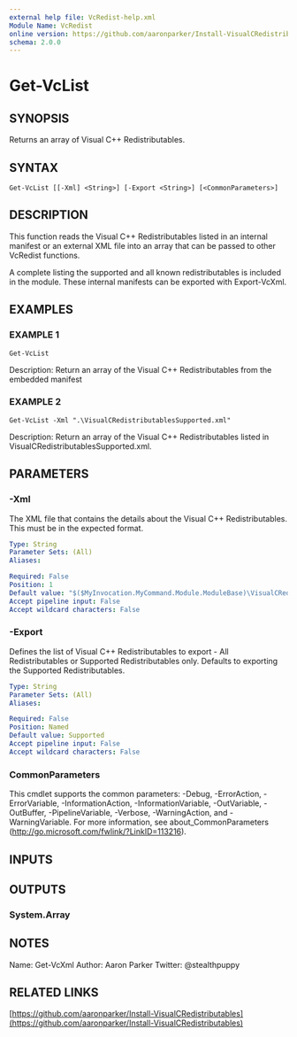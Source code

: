 ```yaml
---
external help file: VcRedist-help.xml
Module Name: VcRedist
online version: https://github.com/aaronparker/Install-VisualCRedistributables
schema: 2.0.0
---
```


# Get-VcList

## SYNOPSIS
Returns an array of Visual C++ Redistributables.

## SYNTAX

```
Get-VcList [[-Xml] <String>] [-Export <String>] [<CommonParameters>]
```

## DESCRIPTION
This function reads the Visual C++ Redistributables listed in an internal manifest or an external XML file into an array that can be passed to other VcRedist functions.

A complete listing the supported and all known redistributables is included in the module.
These internal manifests can be exported with Export-VcXml.

## EXAMPLES

### EXAMPLE 1
```
Get-VcList
```

Description:
Return an array of the Visual C++ Redistributables from the embedded manifest

### EXAMPLE 2
```
Get-VcList -Xml ".\VisualCRedistributablesSupported.xml"
```

Description:
Return an array of the Visual C++ Redistributables listed in VisualCRedistributablesSupported.xml.

## PARAMETERS

### -Xml
The XML file that contains the details about the Visual C++ Redistributables.
This must be in the expected format.

```yaml
Type: String
Parameter Sets: (All)
Aliases:

Required: False
Position: 1
Default value: "$($MyInvocation.MyCommand.Module.ModuleBase)\VisualCRedistributablesSupported.xml"
Accept pipeline input: False
Accept wildcard characters: False
```

### -Export
Defines the list of Visual C++ Redistributables to export - All Redistributables or Supported Redistributables only.
Defaults to exporting the Supported Redistributables.

```yaml
Type: String
Parameter Sets: (All)
Aliases:

Required: False
Position: Named
Default value: Supported
Accept pipeline input: False
Accept wildcard characters: False
```

### CommonParameters
This cmdlet supports the common parameters: -Debug, -ErrorAction, -ErrorVariable, -InformationAction, -InformationVariable, -OutVariable, -OutBuffer, -PipelineVariable, -Verbose, -WarningAction, and -WarningVariable.
For more information, see about_CommonParameters (http://go.microsoft.com/fwlink/?LinkID=113216).

## INPUTS

## OUTPUTS

### System.Array

## NOTES
Name: Get-VcXml
Author: Aaron Parker
Twitter: @stealthpuppy

## RELATED LINKS

[https://github.com/aaronparker/Install-VisualCRedistributables](https://github.com/aaronparker/Install-VisualCRedistributables)

